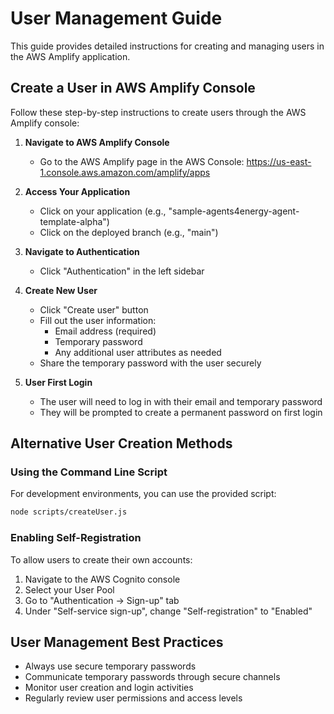 # User Management Guide

This guide provides detailed instructions for creating and managing users in the AWS Amplify application.

## Create a User in AWS Amplify Console

Follow these step-by-step instructions to create users through the AWS Amplify console:

1. **Navigate to AWS Amplify Console**
   - Go to the AWS Amplify page in the AWS Console: https://us-east-1.console.aws.amazon.com/amplify/apps

2. **Access Your Application**
   - Click on your application (e.g., "sample-agents4energy-agent-template-alpha")
   - Click on the deployed branch (e.g., "main")

3. **Navigate to Authentication**
   - Click "Authentication" in the left sidebar

4. **Create New User**
   - Click "Create user" button
   - Fill out the user information:
     - Email address (required)
     - Temporary password
     - Any additional user attributes as needed
   - Share the temporary password with the user securely

5. **User First Login**
   - The user will need to log in with their email and temporary password
   - They will be prompted to create a permanent password on first login

## Alternative User Creation Methods

### Using the Command Line Script
For development environments, you can use the provided script:
```bash
node scripts/createUser.js
```

### Enabling Self-Registration
To allow users to create their own accounts:
1. Navigate to the AWS Cognito console
2. Select your User Pool
3. Go to "Authentication -> Sign-up" tab
4. Under "Self-service sign-up", change "Self-registration" to "Enabled"

## User Management Best Practices

- Always use secure temporary passwords
- Communicate temporary passwords through secure channels
- Monitor user creation and login activities
- Regularly review user permissions and access levels
